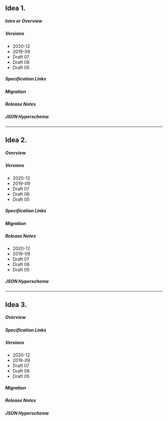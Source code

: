 ## Idea 1.

##### Intro or Overview

##### Versions

- 2020-12
- 2019-09
- Draft 07
- Draft 06
- Draft 05

##### Specification Links

##### Migration

##### Release Notes

##### JSON Hyperschema

---

## Idea 2.

##### Overview

##### Versions

- 2020-12
- 2019-09
- Draft 07
- Draft 06
- Draft 05

##### Specification Links

##### Migration

##### Release Notes

- 2020-12
- 2019-09
- Draft 07
- Draft 06
- Draft 05

##### JSON Hyperschema

---

## Idea 3.

##### Overview

##### Specification Links

##### Versions

- 2020-12
- 2019-09
- Draft 07
- Draft 06
- Draft 05

##### Migration

##### Release Notes

##### JSON Hyperschema
